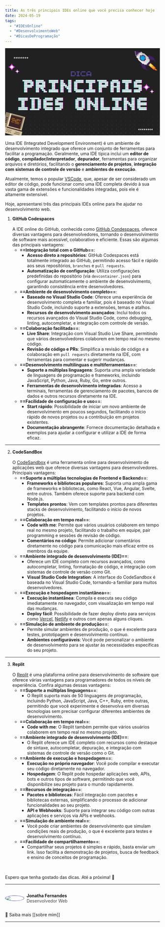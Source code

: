 ```yaml
---
title: As três principais IDEs online que você precisa conhecer hoje
date: 2024-05-19
tags:
  - "#IDEsOnline"
  - "#DesenvolvimentoWeb"
  - "#DicasDeProgramação"
---
```

<img src="../Images/principais-ides.jpg" alt="" />

Uma IDE (Integrated Development Environment) é um ambiente de desenvolvimento integrado que oferece um conjunto de ferramentas para facilitar a programação. Geralmente, uma IDE típica inclui um **editor de código**, **compilador/interpretador**, **depurador**, ferramentas para organizar arquivos e diretórios, facilitando o **gerenciamento de projetos**, **integração com sistemas de controle de versão** e **ambientes de execução**.

Atualmente, temos o popular <a href="#" target="_blank">VSCode</a>, que, apesar de ser considerado um editor de código, pode funcionar como uma IDE completa devido à sua vasta gama de extensões e funcionalidades integradas, pois ele é altamente extensível.

Hoje, apresentarei três das principais IDEs online para lhe ajudar no desenvolvimento web.

1. **GitHub Codespaces**
	<br>
	<br>
	A IDE online do GitHub, conhecida como <a href="https://github.com/features/codespaces" target="_blank">GitHub Condespaces</a>, oferece diversas vantagens para desenvolvedores, tornando o desenvolvimento de software mais acessível, colaborativo e eficiente. Essas são algumas das principais vantagens:
	-  **==Integração total com o GitHub==**:
	    - **Acesso direto a repositórios**: GitHub Codespaces está totalmente integrado ao GitHub, permitindo acesso fácil e rápido aos seus repositórios, `branches` e `pull requests`.
	    - **Automatização de configuração**: Utiliza configurações predefinidas do repositório (via `devcontainer.json`) para configurar automaticamente o ambiente de desenvolvimento, garantindo consistência entre desenvolvedores.
	- **==Ambiente de desenvolvimento completo==**:
	    - **Baseado no Visual Studio Code**: Oferece uma experiência de desenvolvimento completa e familiar, pois é baseado no Visual Studio Code, incluindo suporte a extensões, temas e atalhos.
	    - **Recursos de desenvolvimento avançados**: Inclui todos os recursos avançados do Visual Studio Code, como debugging, linting, autocompletar, e integração com controle de versão.
	- **==Colaboração facilitada==**:
	    - **Live Share**: Integração com Visual Studio Live Share, permitindo que vários desenvolvedores colaborem em tempo real no mesmo código.
	    - **Revisão de código e PRs**: Simplifica a revisão de código e a colaboração em `pull requests` diretamente na IDE, com ferramentas para comentar e sugerir mudanças.
	- **==Desenvolvimento multilínguas e multiferramentas==**:
	    - **Suporte a múltiplas linguagens**: Suporta uma ampla variedade de linguagens de programação e frameworks, incluindo JavaScript, Python, Java, Ruby, Go, entre outros.
	    - **Ferramentas de desenvolvimento integradas**: Acesso a terminais, ferramentas de gerenciamento de pacotes, bancos de dados e outros recursos diretamente na IDE.
	- **==Facilidade de configuração e uso==**:
	    - **Start rápido**: Possibilidade de iniciar um novo ambiente de desenvolvimento em poucos segundos, facilitando o início rápido de novos projetos ou a contribuição em projetos existentes.
	    - **Documentação abrangente**: Fornece documentação detalhada e exemplos para ajudar a configurar e utilizar a IDE de forma eficaz.
---
2. **CodeSandBox**
	<br>
	<br>
	O <a href="https://codesandbox.io/" target="_blank">CodeSandbox</a> é uma ferramenta online para desenvolvimento de aplicações web que oferece diversas vantagens para desenvolvedores. Principais vantagens:
	- **==Suporte a múltiplas tecnologias de Frontend e Backend==**:
	    - **Frameworks e bibliotecas populares**: Suporta uma ampla gama de frameworks e bibliotecas, como React, Vue, Angular, Svelte, entre outros. Também oferece suporte para backend com Node.js.
	    - **Templates prontos**: Vem com templates prontos para diferentes stacks de desenvolvimento, facilitando o início de novos projetos.
	- **==Colaboração em tempo real==**:
	    - **Code with me**: Permite que vários usuários colaborem em tempo real no mesmo projeto, facilitando o trabalho em equipe, pair programming e sessões de revisão de código.
	    - **Comentários no código**: Permite adicionar comentários diretamente no código para comunicação mais eficaz entre os membros da equipe.
	- **==Ambiente integrado de desenvolvimento (IDE)==**:
	    - Oferece um IDE completo com recursos avançados, como autocompletar, linting, formatação de código, e integração com sistemas de controle de versão como Git.
	    - **Visual Studio Code Integration**: A interface do CodeSandbox é baseada no Visual Studio Code, tornando-a familiar para muitos desenvolvedores.
	- **==Execução e hospedagem instantânea==**:
	    - **Execução instantânea**: Compila e executa seu código imediatamente no navegador, com visualização em tempo real das mudanças.
	    - **Deploy fácil**: Possibilidade de fazer deploy direto para serviços como <a href="#" target="_blank">Vercel</a>, <a href="#" target="_blank">Netlify</a> e outros com apenas alguns cliques.
	- **==Simulação de ambiente de produção==**:  
	    - Permite simular ambientes de produção, o que é excelente para testes, prototipagem e desenvolvimento contínuo.
	    - **Ambientes configuráveis**: Você pode personalizar o ambiente de desenvolvimento para se ajustar às necessidades específicas do seu projeto.
---
3. **Replit**
	 <br>
	 <br>
	 O <a href="https://replit.com/" target="_blank">Replit</a> é uma plataforma online para desenvolvimento de software que oferece várias vantagens para programadores de todos os níveis de experiência. Confira algumas dessas vantagens:
	 - **==Suporte a múltiplas linguagens==**:
	    - O Replit suporta mais de 50 linguagens de programação, incluindo Python, JavaScript, Java, C++, Ruby, entre outras, permitindo que você experimente e desenvolva em diversas tecnologias sem precisar configurar diferentes ambientes de desenvolvimento.
	- **==Colaboração em tempo real==**:
	    - **Code with me**: O Replit também permite que vários usuários colaborem em tempo real no mesmo projeto.
	- **==Ambiente integrado de desenvolvimento (IDE)==**:
	    - O Replit oferece um IDE completo com recursos como destaque de sintaxe, autocompletar, depuração, e integração com sistemas de controle de versão como o Git.
	- **==Ambiente de execução e hospedagem==**:
	    - **Execução no próprio navegador**: Você pode compilar e executar seu código diretamente no navegador.
	    - **Hospedagem**: O Replit pode hospedar aplicações web, APIs, bots e outros tipos de software, permitindo que você disponibilize seu projeto para o mundo rapidamente.
	- **==Recursos de integração==**:
	    - **Pacotes e bibliotecas**: Fácil integração com pacotes e bibliotecas externas, simplificando o processo de adicionar funcionalidades ao seu projeto.
	    - **API e Webhooks**: Suporte para integrar seu código com outras aplicações e serviços via APIs e webhooks.
	- **==Simulação de ambiente real==**:
	    - Você pode criar ambientes de desenvolvimento que simulam condições reais de produção, o que é excelente para testes e desenvolvimento contínuo.
	- **==Facilidade de compartilhamento==**:
	    - Compartilhar seus projetos é simples e rápido, basta enviar um link. Isso facilita a demonstração de projetos, busca de feedback e ensino de conceitos de programação.

<br>
<br>
Espero que tenha gostado das dicas. Até a próxima! 🙂

---
<div style="display: flex; align-items: center; gap: 0.5rem;">
	<img src="https://github.com/jonathafernandes.png" style="border: 1px solid #514796; border-radius: 50%; width: 60px;" />
	<p>
		<strong>Jonatha Fernandes</strong>
		<br />
		<span style="opacity: 0.8;">Desenvolvedor Web</span>
	</p>
</div>

🔗 Saiba mais [[sobre mim]]


---